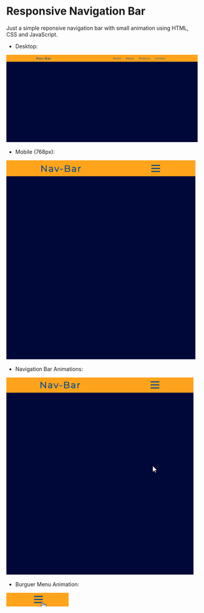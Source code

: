 # **Responsive Navigation Bar**

Just a simple reponsive navigation bar with small animation using HTML, CSS and JavaScript.

- Desktop:

![Desktop](./readmeimages/desktop.PNG)

- Mobile (768px):

![Mobile](./readmeimages/mobile.PNG)

- Navigation Bar Animations:

![Animations](./readmeimages/animation.gif)

- Burguer Menu Animation:

![Burguer Animation](./readmeimages/burguermenu.gif)
